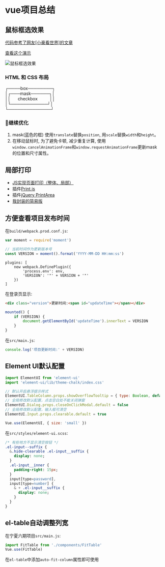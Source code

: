 # vue项目总结

## 鼠标框选效果

[代码参考了网友\[小豪看世界\]的文章](https://www.jianshu.com/p/a551b157826f)

[查看这个演示](https://codepen.io/renjihua/pen/NWXzMRz)

![鼠标框选效果](/guide/vue-sum-up/select-area.gif)

### HTML 和 CSS 布局

┌────box────────┐\
│┌───mask──────┐│\
││ &nbsp;&nbsp;&nbsp;&nbsp;&nbsp;checkbox&nbsp;&nbsp;&nbsp;&nbsp;&nbsp;&nbsp;&nbsp;&nbsp;&nbsp;&nbsp;││\
│└────────────┘│\
└──────────────┘

### :tada:继续优化
1. mask(蓝色的框) 使用`translate`替换`position`, 用`scale`替换`width`和`height`。
2. 在移动鼠标时, 为了避免卡顿, 减少重复计算, 使用 `window.cancelAnimationFrame`和`window.requestAnimationFrame`更新mask的位置和尺寸属性。


## 局部打印

- [JS实现页面打印（整体、局部）](https://www.cnblogs.com/hazzZ/p/14713075.html)
- 插件[Print.js](https://github.com/crabbly/print.js)
- 插件[jQuery PrintArea](https://github.com/RitsC/PrintArea/blob/master/js/jquery.printarea.js)
- [我封装的简易版](/guide/vue-sum-up/printArea.js)



## 方便查看项目发布时间

在`build/webpack.prod.conf.js`:

```js
var moment = require('moment')

// 当前时间作为更新版本号
const VERSION = moment().format('YYYY-MM-DD HH:mm:ss')
```

```js{4}
plugins: [
    new webpack.DefinePlugin({
        'process.env': env,
        'VERSION': '"' + VERSION + '"'
    })
]
```

在登录页显示:

```html
<div class="version">更新时间:<span id="updateTime"></span></div>
```

```js
mounted() {
    if (VERSION) {
        document.getElementById('updateTime').innerText = VERSION
    }
}
```

在`src/main.js`:

```js
console.log('项目更新时间:' + VERSION)
```


## Element UI默认配置

```js
import ElementUI from 'element-ui'
import 'element-ui/lib/theme-chalk/index.css'

// 默认开启悬浮提示样式
ElementUI.TableColumn.props.showOverflowTooltip = { type: Boolean, default: true }
// 全局修改默认配置，点击空白处不能关闭弹窗
ElementUI.Dialog.props.closeOnClickModal.default = false
// 全局修改默认配置，输入框可清空
ElementUI.Input.props.clearable.default = true

Vue.use(ElementUI, { size: 'small' })
```

在`src/styles/element-ui.scss`:

```sass
/* 有些地方不显示清空按钮 */
.el-input--suffix {
  &.hide-clearable .el-input__suffix {
    display: none;
  }
  .el-input__inner {
    padding-right: 15px;
  }
  input[type=password],
  input[type=number] {
    & + .el-input__suffix {
      display: none;
    }
  }
}
```


## el-table自动调整列宽

在宁夏六期项目`src/main.js`:
```js
import FitTable from './components/FitTable'
Vue.use(FitTable)
```

在`el-table`中添加`auto-fit-column`属性即可使用
